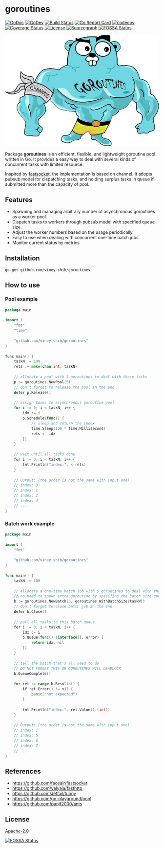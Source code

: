 # goroutines

[![GoDoc](https://godoc.org/github.com/viney-shih/goroutines?status.svg)](https://godoc.org/github.com/viney-shih/goroutines)
[![GoDev](https://img.shields.io/badge/go.dev-doc-007d9c?style=flat-square&logo=read-the-docs)](https://pkg.go.dev/github.com/viney-shih/goroutines?tab=doc)
[![Build Status](https://travis-ci.com/viney-shih/goroutines.svg?branch=master)](https://travis-ci.com/github/viney-shih/goroutines)
[![Go Report Card](https://goreportcard.com/badge/github.com/viney-shih/goroutines)](https://goreportcard.com/report/github.com/viney-shih/goroutines)
[![codecov](https://codecov.io/gh/viney-shih/goroutines/branch/master/graph/badge.svg)](https://codecov.io/gh/viney-shih/goroutines)
[![Coverage Status](https://coveralls.io/repos/github/viney-shih/goroutines/badge.svg?branch=master)](https://coveralls.io/github/viney-shih/goroutines?branch=master)
[![License](http://img.shields.io/badge/License-Apache_2-red.svg?style=flat)](http://www.apache.org/licenses/LICENSE-2.0)
[![Sourcegraph](https://sourcegraph.com/github.com/viney-shih/goroutines/-/badge.svg)](https://sourcegraph.com/github.com/viney-shih/goroutines?badge)
[![FOSSA Status](https://app.fossa.com/api/projects/git%2Bgithub.com%2Fviney-shih%2Fgoroutines.svg?type=shield)](https://app.fossa.com/projects/git%2Bgithub.com%2Fviney-shih%2Fgoroutines?ref=badge_shield)

<p align="center">
  <img src="logo.png" title="Goroutines" />
</p>

Package **goroutines** is an efficient, flexible, and lightweight goroutine pool written in Go. It provides a easy way to deal with several kinds of concurrent tasks with limited resource. 

Inspired by [fastsocket](https://github.com/faceair/fastsocket), the implementation is based on channel. It adopts pubsub model for dispatching tasks, and holding surplus tasks in queue if submitted more than the capacity of pool.

## Features
- Spawning and managing arbitrary number of asynchronous goroutines as a worker pool.
- Dispatch tasks to workers through pubsub model with specified queue size.
- Adjust the worker numbers based on the usage periodically.
- Easy to use when dealing with concurrent one-time batch jobs.
- Monitor current status by metrics

## Installation

```sh
go get github.com/viney-shih/goroutines
```
## How to use
### Pool example

```go
package main

import (
	"fmt"
	"time"

	"github.com/viney-shih/goroutines"
)

func main() {
	taskN := 100
	rets := make(chan int, taskN)

	// allocate a pool with 5 goroutines to deal with those tasks
	p := goroutines.NewPool(5)
	// don't forget to release the pool in the end
	defer p.Release()

	// assign tasks to asynchronous goroutine pool
	for i := 0; i < taskN; i++ {
		idx := i
		p.Schedule(func() {
			// sleep and return the index
			time.Sleep(100 * time.Millisecond)
			rets <- idx
		})
	}

	// wait until all tasks done
	for i := 0; i < taskN; i++ {
		fmt.Println("index:", <-rets)
	}

	// Output: (the order is not the same with input one)
	// index: 3
	// index: 1
	// index: 2
	// index: 4
	// ...
}
```


### Batch work example

```go
package main

import (
	"fmt"

	"github.com/viney-shih/goroutines"
)

func main() {
	taskN := 100

	// allocate a one-time batch job with 5 goroutines to deal with those tasks.
	// no need to spawn extra goroutine by specifing the batch size consisting with the number of tasks.
	b := goroutines.NewBatch(5, goroutines.WithBatchSize(taskN))
	// don't forget to close batch job in the end
	defer b.Close()

	// pull all tasks to this batch queue
	for i := 0; i < taskN; i++ {
		idx := i
		b.Queue(func() (interface{}, error) {
			return idx, nil
		})
	}

	// tell the batch that's all need to do
	// DO NOT FORGET THIS OR GOROUTINES WILL DEADLOCK
	b.QueueComplete()

	for ret := range b.Results() {
		if ret.Error() != nil {
			panic("not expected")
		}

		fmt.Println("index:", ret.Value().(int))
	}

	// Output: (the order is not the same with input one)
	// index: 1
	// index: 5
	// index: 6
	// index: 7
	// ...
}

```

## References
- https://github.com/faceair/fastsocket
- https://github.com/valyala/fasthttp
- https://github.com/Jeffail/tunny
- https://github.com/go-playground/pool
- https://github.com/panjf2000/ants

## License
[Apache-2.0](https://opensource.org/licenses/Apache-2.0)


[![FOSSA Status](https://app.fossa.com/api/projects/git%2Bgithub.com%2Fviney-shih%2Fgoroutines.svg?type=large)](https://app.fossa.com/projects/git%2Bgithub.com%2Fviney-shih%2Fgoroutines?ref=badge_large)
